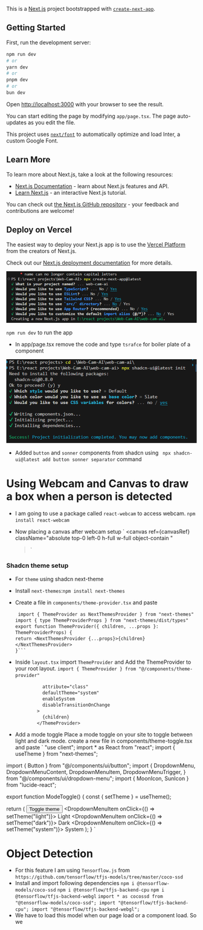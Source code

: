 This is a [Next.js](https://nextjs.org/) project bootstrapped with [`create-next-app`](https://github.com/vercel/next.js/tree/canary/packages/create-next-app).

## Getting Started

First, run the development server:

```bash
npm run dev
# or
yarn dev
# or
pnpm dev
# or
bun dev
```

Open [http://localhost:3000](http://localhost:3000) with your browser to see the result.

You can start editing the page by modifying `app/page.tsx`. The page auto-updates as you edit the file.

This project uses [`next/font`](https://nextjs.org/docs/basic-features/font-optimization) to automatically optimize and load Inter, a custom Google Font.

## Learn More

To learn more about Next.js, take a look at the following resources:

- [Next.js Documentation](https://nextjs.org/docs) - learn about Next.js features and API.
- [Learn Next.js](https://nextjs.org/learn) - an interactive Next.js tutorial.

You can check out [the Next.js GitHub repository](https://github.com/vercel/next.js/) - your feedback and contributions are welcome!

## Deploy on Vercel

The easiest way to deploy your Next.js app is to use the [Vercel Platform](https://vercel.com/new?utm_medium=default-template&filter=next.js&utm_source=create-next-app&utm_campaign=create-next-app-readme) from the creators of Next.js.

Check out our [Next.js deployment documentation](https://nextjs.org/docs/deployment) for more details.

![Next App setup](image.png)

`npm run dev` to run the app

- In app/page.tsx remove the code and type `tsrafce` for boiler plate of a component

![Shadcn setup](image-1.png)

- Added `button` and `sonner` components from shadcn using ` npx shadcn-ui@latest add button sonner separator` command

# Using Webcam and Canvas to draw a box when a person is detected

- I am going to use a package called `react-webcam` to access webcam.
  `npm install react-webcam`

- Now placing a canvas after webcam setup ` <canvas
  ref={canvasRef}
  className="absolute top-0 left-0 h-full w-full object-contain "
  > </canvas>`

### Shadcn theme setup

- For `theme` using shadcn next-theme
- Install `next-themes`:`npm install next-themes`
- Create a file in `components/theme-provider.tsx` and paste

  ````"use client"; import * as React from "react";
   import { ThemeProvider as NextThemesProvider } from "next-themes"
  import { type ThemeProviderProps } from "next-themes/dist/types"
  export function ThemeProvider({ children, ...props }: ThemeProviderProps) {
  return <NextThemesProvider {...props}>{children}</NextThemesProvider>
  }```

  ````

- Inside `layout.tsx` import `ThemeProvider` and Add the ThemeProvider to your root layout.
  `import { ThemeProvider } from "@/components/theme-provider"`

  ```<ThemeProvider
            attribute="class"
            defaultTheme="system"
            enableSystem
            disableTransitionOnChange
          >
            {children}
          </ThemeProvider>
  ```

- Add a mode toggle
  Place a mode toggle on your site to toggle between light and dark mode.
  create a new file in components/theme-toggle.tsx and paste
  `
  "use client"; import \* as React from "react";
  import { useTheme } from "next-themes";

import { Button } from "@/components/ui/button";
import {
DropdownMenu,
DropdownMenuContent,
DropdownMenuItem,
DropdownMenuTrigger,
} from "@/components/ui/dropdown-menu";
import { MoonIcon, SunIcon } from "lucide-react";

export function ModeToggle() {
const { setTheme } = useTheme();

return (
<DropdownMenu>
<DropdownMenuTrigger asChild>
<Button variant="outline" size="icon">
<SunIcon className="h-[1.2rem] w-[1.2rem] rotate-0 scale-100 transition-all dark:-rotate-90 dark:scale-0" />
<MoonIcon className="absolute h-[1.2rem] w-[1.2rem] rotate-90 scale-0 transition-all dark:rotate-0 dark:scale-100" />
<span className="sr-only">Toggle theme</span>
</Button>
</DropdownMenuTrigger>
<DropdownMenuContent align="end">
<DropdownMenuItem onClick={() => setTheme("light")}>
Light
</DropdownMenuItem>
<DropdownMenuItem onClick={() => setTheme("dark")}>
Dark
</DropdownMenuItem>
<DropdownMenuItem onClick={() => setTheme("system")}>
System
</DropdownMenuItem>
</DropdownMenuContent>
</DropdownMenu>
);
}
`

# Object Detection

- For this feature I am using `Tensorflow.js` from `https://github.com/tensorflow/tfjs-models/tree/master/coco-ssd`
- Install and import following dependencies
  `npm i @tensorflow-models/coco-ssd`
  `npm i @tensorflow/tfjs-backend-cpu`
  `npm i @tensorflow/tfjs-backend-webgl`
  `import * as cocossd from "@tensorflow-models/coco-ssd";
import "@tensorflow/tfjs-backend-cpu";
import "@tensorflow/tfjs-backend-webgl";`
- We have to load this model when our page load or a component load. So we 
